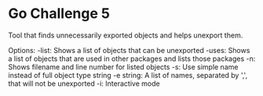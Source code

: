 # Go Challenge 5

Tool that finds unnecessarily exported objects and helps unexport them.

Options:
 -list: Shows a list of objects that can be unexported
 -uses: Shows a list of objects that are used in other packages and lists those packages
 -n: Shows filename and line number for listed objects
 -s: Use simple name instead of full object type string
 -e string: A list of names, separated by ',', that will not be unexported
 -i: Interactive mode
